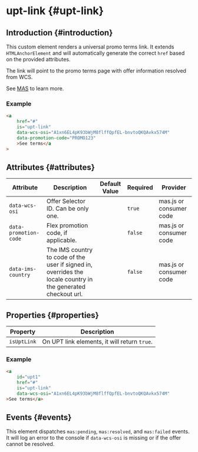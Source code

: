 # upt-link {#upt-link}

## Introduction {#introduction}

This custom element renders a universal promo terms link.
It extends `HTMLAnchorElement` and will automatically generate the correct `href` based on the provided attributes.

The link will point to the promo terms page with offer information resolved from WCS.

See [MAS](mas.html#terminology) to learn more.

### Example

```html {.demo}
<a
    href="#"
    is="upt-link"
    data-wcs-osi="A1xn6EL4pK93bWjM8flffQpfEL-bnvtoQKQAvkx574M"
    data-promotion-code="PROMO123"
    >See terms</a
>
```

## Attributes {#attributes}

| Attribute | Description | Default Value | Required | Provider |
|---|---|---|---|---|
| `data-wcs-osi` | Offer Selector ID. Can be only one. | | `true` | mas.js or consumer code |
| `data-promotion-code` | Flex promotion code, if applicable. | | `false` | mas.js or consumer code |
| `data-ims-country` | The IMS country to code of the user if signed in, overrides the locale country in the generated checkout url. | | `false` | mas.js or consumer code |

## Properties {#properties}

| Property | Description |
|---|---|
| `isUptLink` | On UPT link elements, it will return `true`. |

### Example

```html {.demo}
<a
    id="upt1"
    href="#"
    is="upt-link"
    data-wcs-osi="A1xn6EL4pK93bWjM8flffQpfEL-bnvtoQKQAvkx574M"
>See terms</a>
```

## Events {#events}

This element dispatches `mas:pending`, `mas:resolved`, and `mas:failed` events.
It will log an error to the console if `data-wcs-osi` is missing or if the offer cannot be resolved.
